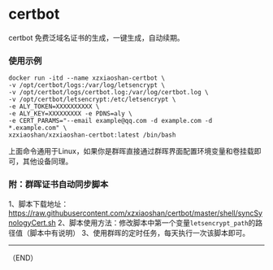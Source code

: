# certbot
certbot 免费泛域名证书的生成，一键生成，自动续期。

### 使用示例
```
docker run -itd --name xzxiaoshan-certbot \
-v /opt/certbot/logs:/var/log/letsencrypt \
-v /opt/certbot/logs/certbot.log:/var/log/certbot.log \
-v /opt/certbot/letsencrypt:/etc/letsencrypt \
-e ALY_TOKEN=XXXXXXXXXX \
-e ALY_KEY=XXXXXXXXX -e PDNS=aly \
-e CERT_PARAMS="--email example@qq.com -d example.com -d *.example.com" \
xzxiaoshan/xzxiaoshan-certbot:latest /bin/bash
```
上面命令通用于Linux，如果你是群晖直接通过群晖界面配置环境变量和卷挂载即可，其他设备同理。

### 附：群晖证书自动同步脚本
1、脚本下载地址：https://raw.githubusercontent.com/xzxiaoshan/certbot/master/shell/syncSynologyCert.sh
2、脚本使用方法：修改脚本中第一个变量`letsencrypt_path`的路径值（脚本中有说明）
3、使用群晖的定时任务，每天执行一次该脚本即可。

---

（END）
